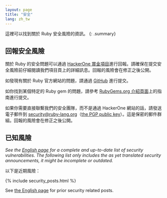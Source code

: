 ```yaml
---
layout: page
title: "安全"
lang: zh_tw
---
```


這裡可以找到關於 Ruby 安全風險的資訊。
{: .summary}

## 回報安全風險

關於 Ruby 的安全問題可以通過 [HackerOne 賞金項目](https://hackerone.com/ruby)進行回報。請確保在提交安全風險前仔細閱讀我們項目頁上的詳細訊息。回報的風險會在修正之後公開。

如發現有關於 Ruby 官方網站的問題，請通過 [GitHub](https://github.com/ruby/www.ruby-lang.org/issues/new) 進行提交。

如你找到某個特定的 Ruby gem 的問題，請參考 [RubyGems.org 介紹頁面](http://guides.rubygems.org/security/#reporting-security-vulnerabilities)上的指南進行提交。

如果你需要直接聯繫我們的安全團隊，而不是通過 HackerOne 網站的話，請發送電子郵件到 security@ruby-lang.org（[the PGP public key](/security.asc)）。這是保密的郵件群組。回報的風險會在修正之後公開。

## 已知風險

_See the [English page](/en/security/) for a complete and up-to-date
list of security vulnerabilities.
The following list only includes the as yet translated
security announcements, it might be incomplete or outdated._

以下是近期風險：

{% include security_posts.html %}

See [the English page](/en/security/) for prior security related posts.
